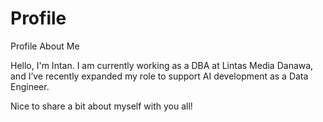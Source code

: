 # Profile
Profile About Me

Hello, I'm Intan. I am currently working as a DBA at Lintas Media Danawa, and I’ve recently expanded my role to support AI development as a Data Engineer.

Nice to share a bit about myself with you all!
